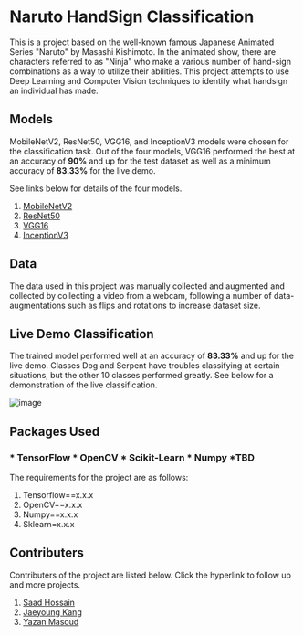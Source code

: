 # Naruto HandSign Classification

This is a project based on the well-known famous Japanese Animated Series "Naruto" by Masashi Kishimoto. In the animated show, there are characters referred to as "Ninja" who make a various number of hand-sign combinations as a way to utilize their abilities. This project attempts to use Deep Learning and Computer Vision techniques to identify what handsign an individual has made. 

## Models

MobileNetV2, ResNet50, VGG16, and InceptionV3 models were chosen for the classification task. Out of the four models, VGG16 performed the best at an accuracy of **90%** and up for the test dataset as well as a minimum accuracy of **83.33%** for the live demo.

See links below for details of the four models.
1. [MobileNetV2](https://keras.io/api/applications/mobilenet/)
2. [ResNet50](https://www.tensorflow.org/api_docs/python/tf/keras/applications/resnet50/ResNet50)
3. [VGG16](https://keras.io/api/applications/vgg/)
4. [InceptionV3](https://keras.io/api/applications/inceptionv3/)

## Data

The data used in this project was manually collected and augmented and collected by collecting a video from a webcam, following a number of data-augmentations such as flips and rotations to increase dataset size.

## Live Demo Classification

The trained model performed well at an accuracy of **83.33%** and up for the live demo. Classes Dog and Serpent have troubles classifying at certain situations, but the other 10 classes performed greatly. See below for a demonstration of the live classification.

![image](https://user-images.githubusercontent.com/74623611/174505796-f8d22497-af7b-47b8-b714-ac57ae8a6a44.png)


## Packages Used
### * TensorFlow * OpenCV * Scikit-Learn * Numpy *TBD
The requirements for the project are as follows: <br>
1. Tensorflow==x.x.x
2. OpenCV==x.x.x
3. Numpy==x.x.x
4. Sklearn=x.x.x

## Contributers

Contributers of the project are listed below. Click the hyperlink to follow up and more projects.

1. [Saad Hossain](https://github.com/sdhossain)
2. [Jaeyoung Kang](https://github.com/j97kang)
3. [Yazan Masoud](https://github.com/yaxan)
